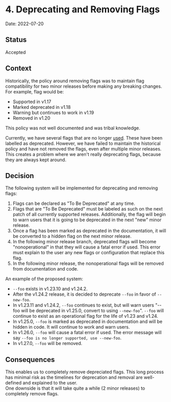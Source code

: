# 4. Deprecating and Removing Flags

Date: 2022-07-20

## Status

Accepted

## Context

Historically, the policy around removing flags was to maintain flag compatibility for two minor releases before making any breaking changes. 
For example, flag would be:
- Supported in v1.17
- Marked deprecated in v1.18
- Warning but continues to work in v1.19
- Removed in v1.20

This policy was not well documented and was tribal knowledge.

Currently, we have several flags that are no longer [used](https://k3s-io.github.io/docs/reference/server-config#deprecated-options). These have been labelled as deprecated. However, we have failed to maintain the historical policy and have not removed the flags, even after multiple minor releases. This creates a problem where we aren't really deprecating flags, because they are always kept around.

## Decision

The following system will be implemented for deprecating and removing flags:

1) Flags can be declared as "To Be Deprecated" at any time.
2) Flags that are "To Be Deprecated" must be labeled as such on the next patch of all currently supported releases. Additionally, the flag will begin to warn users that it is going to be deprecated in the next "new" minor release. 
3) Once a flag has been marked as deprecated in the documentation, it will be converted to a hidden flag on the next minor release.
4) In the following minor release branch, deprecated flags will become "nonoperational" in that they will cause a fatal error if used. This error must explain to the user any new flags or configuration that replace this flag.
5) In the following minor release, the nonoperational flags will be removed from documentation and code.

An example of the proposed system:
- `--foo` exists in v1.23.10 and v1.24.2.
- After the v1.24.2 release, it is decided to deprecate `--foo` in favor of `--new-foo`.
- In v1.23.11 and v1.24.2, `--foo` continues to exist, but will warn users "--foo will be deprecated in v1.25.0, convert to using `--new-foo`". `--foo` will continue to exist as an operational flag for the life of v1.23 and v1.24.
- In v1.25.0, `--foo` is marked as deprecated in documentation and will be hidden in code. It will continue to work and warn users.
- In v1.26.0, `--foo` will cause a fatal error if used. The error message will say `--foo is no longer supported, use --new-foo`.
- In v1.27.0, `--foo` will be removed.

## Consequences

This enables us to completely remove depreciated flags. This long process has minimal risk as the timelines for deprecation and removal are well-defined and explained to the user.  
One downside is that it will take quite a while (2 minor releases) to completely remove flags.
